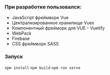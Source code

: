 ### При разработке пользовался:

- JavaScript фреймворк Vue
- Централизированное хранилище Vuex
- Компонентный фрейморк для VUE - Vuetify
- WebPack
- Firebase
- CSS фреймворк SASS

### Запуск
`npm install`
`npm build`
`npm run serve`